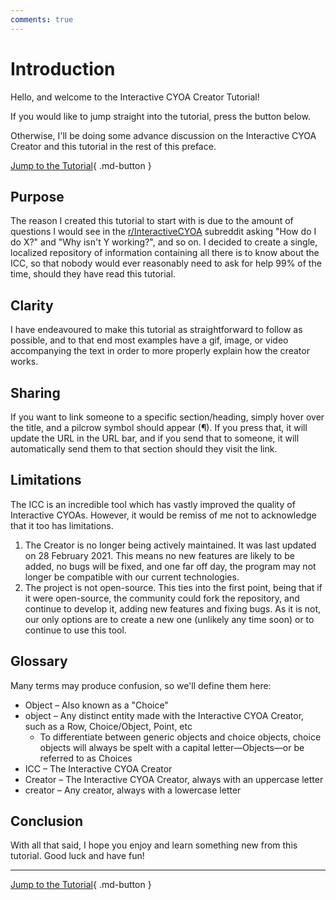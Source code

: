 ```yaml
---
comments: true
---
```


# Introduction
Hello, and welcome to the Interactive CYOA Creator Tutorial!

If you would like to jump straight into the tutorial, press the button below.

Otherwise, I'll be doing some advance discussion on the Interactive CYOA
Creator and this tutorial in the rest of this preface.

[Jump to the Tutorial]{ .md-button }

## Purpose
The reason I created this tutorial to start with is due to the amount of
questions I would see in the [r/InteractiveCYOA] subreddit asking "How do I do
X?" and "Why isn't Y working?", and so on. I decided to create a single,
localized repository of information containing all there is to know about the
ICC, so that nobody would ever reasonably need to ask for help 99% of the time,
should they have read this tutorial.

## Clarity
I have endeavoured to make this tutorial as straightforward to follow as
possible, and to that end most examples have a gif, image, or video
accompanying the text in order to more properly explain how the creator
works.

## Sharing
If you want to link someone to a specific section/heading, simply hover over
the title, and a pilcrow symbol should appear (¶). If you press that, it will
update the URL in the URL bar, and if you send that to someone, it will
automatically send them to that section should they visit the link.

## Limitations
The ICC is an incredible tool which has vastly improved the quality of
Interactive CYOAs. However, it would be remiss of me not to acknowledge that it
too has limitations.

1. The Creator is no longer being actively maintained. It was last updated
on 28 February 2021. This means no new features are likely to be added, no bugs
will be fixed, and one far off day, the program may not longer be compatible
with our current technologies.
2. The project is not open-source. This ties into the first point, being
that if it were open-source, the community could fork the repository, and
continue to develop it, adding new features and fixing bugs. As it is not, our
only options are to create a new one (unlikely any time soon) or to continue to
use this tool.

## Glossary
Many terms may produce confusion, so we'll define them here:

* Object – Also known as a "Choice"
* object – Any distinct entity made with the Interactive CYOA Creator, such as
a Row, Choice/Object, Point, etc
    * To differentiate between generic objects and choice objects, choice
    objects will always be spelt with a capital letter—Objects—or be referred
    to as Choices
* ICC – The Interactive CYOA Creator
* Creator – The Interactive CYOA Creator, always with an uppercase letter
* creator – Any creator, always with a lowercase letter

## Conclusion
With all that said, I hope you enjoy and learn something new from this
tutorial. Good luck and have fun!

---

[Jump to the Tutorial]{ .md-button }

<!-- URLs -->
[Jump to the Tutorial]: ../basics/
[r/InteractiveCYOA]: https://www.reddit.com/r/InteractiveCYOA
[CC BY-SA 4.0]: https://creativecommons.org/licenses/by-sa/4.0/